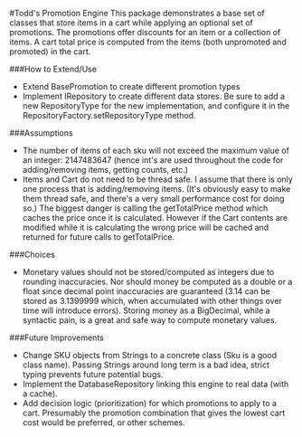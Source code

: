 #Todd's Promotion Engine
This package demonstrates a base set of classes that store items in a cart while applying an optional set of promotions.
The promotions offer discounts for an item or a collection of items. A cart total price is computed from the items 
(both unpromoted and promoted) in the cart.

###How to Extend/Use
* Extend BasePromotion to create different promotion types
* Implement IRepository to create different data stores. Be sure to add a new RepositoryType for the new implementation,
  and configure it in the RepositoryFactory.setRepositoryType method.

###Assumptions
* The number of items of each sku will not exceed the maximum value of an integer: 2147483647 (hence int's are used
  throughout the code for adding/removing items, getting counts, etc.)
* Items and Cart do not need to be thread safe. I assume that there is only one process that is adding/removing items.
  (It's obviously easy to make them thread safe, and there's a very small performance cost for doing so.) The biggest
  danger is calling the getTotalPrice method which caches the price once it is calculated. However if the Cart contents
  are modified while it is calculating the wrong price will be cached and returned for future calls to getTotalPrice.

###Choices
* Monetary values should not be stored/computed as integers due to rounding inaccuracies. Nor should money be computed 
  as a double or a float since decimal point inaccuracies are guaranteed (3.14 can be stored as 3.1399999 which, when
  accumulated with other things over time will introduce errors). Storing money as a BigDecimal, while a syntactic 
  pain, is a great and safe way to compute monetary values.

###Future Improvements
* Change SKU objects from Strings to a concrete class (Sku is a good class name). Passing Strings around long term is a bad 
  idea, strict typing prevents future potential bugs.
* Implement the DatabaseRepository linking this engine to real data (with a cache).
* Add decision logic (prioritization) for which promotions to apply to a cart. Presumably the promotion combination that
  gives the lowest cart cost would be preferred, or other schemes.